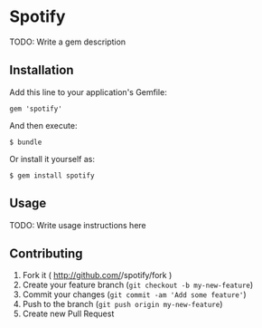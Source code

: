 # Spotify

TODO: Write a gem description

## Installation

Add this line to your application's Gemfile:

    gem 'spotify'

And then execute:

    $ bundle

Or install it yourself as:

    $ gem install spotify

## Usage

TODO: Write usage instructions here

## Contributing

1. Fork it ( http://github.com/<my-github-username>/spotify/fork )
2. Create your feature branch (`git checkout -b my-new-feature`)
3. Commit your changes (`git commit -am 'Add some feature'`)
4. Push to the branch (`git push origin my-new-feature`)
5. Create new Pull Request

